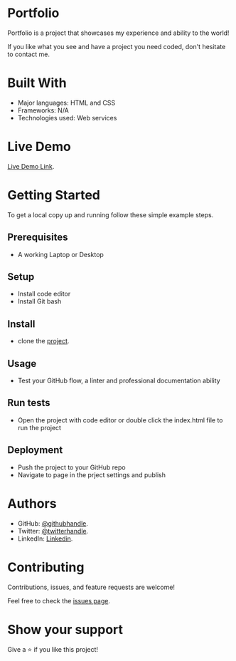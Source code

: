 # Portfolio

Portfolio is a project that showcases my experience and ability to the world!


If you like what you see and have a project you need coded, don't hesitate to contact me.

# Built With


- Major languages: HTML and CSS
- Frameworks: N/A
- Technologies used: Web services


# Live Demo

[Live Demo Link](https://github.com/emmy-github-webdev/my-portfolio).

# Getting Started


To get a local copy up and running follow these simple example steps.

## Prerequisites 
- A working Laptop or Desktop
## Setup
- Install code editor
- Install Git bash
## Install
- clone the [project](https://github.com/Emmy-github-webdev/my-portfolio).
## Usage
- Test your GitHub flow, a linter and professional documentation ability
## Run tests
- Open the project with code editor or double click the index.html file to run the project
## Deployment
- Push the project to your GitHub repo
- Navigate to page in the prject settings and publish
# Authors

- GitHub: [@githubhandle](https://github.com/Emmy-github-webdev).
- Twitter: [@twitterhandle](@ogaemmanueloga).
- LinkedIn: [Linkedin](https://github.com/Emmy-github-webdev/lint-test).

# Contributing

Contributions, issues, and feature requests are welcome!

Feel free to check the [issues page](https://github.com/Emmy-github-webdev/my-portfolio/issues).

# Show your support

Give a :star: if you like this project!

